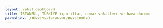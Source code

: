 ```yaml
---
layout: vakit_dashboard
title: İSTANBUL, TÜRKİYE için iftar, namaz vakitleri ve hava durumu - ilçe/eyalet seç
permalink: /TÜRKİYE/İSTANBUL/BEYLİKDÜZÜ
---
```


<script type="text/javascript">
  var GLOBAL_COUNTRY = 'TÜRKİYE';
  var GLOBAL_CITY = 'İSTANBUL';
  var GLOBAL_STATE = 'BEYLİKDÜZÜ';
  var lat = 72;
  var lon = 21;
</script>
